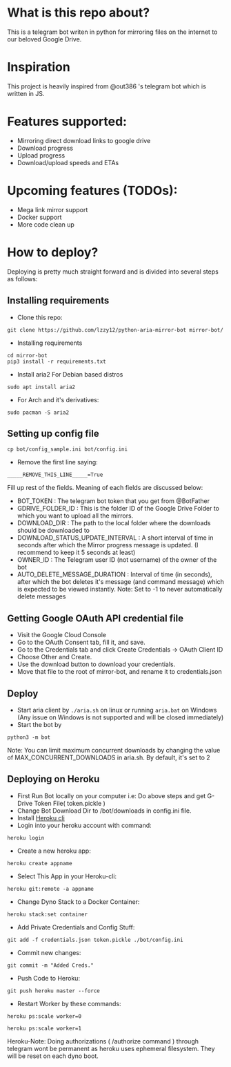 # What is this repo about?
This is a telegram bot writen in python for mirroring files on the internet to our beloved Google Drive.

# Inspiration 
This project is heavily inspired from @out386 's telegram bot which is written in JS.

# Features supported:
- Mirroring direct download links to google drive
- Download progress
- Upload progress
- Download/upload speeds and ETAs

# Upcoming features (TODOs):
- Mega link mirror support
- Docker support
- More code clean up

# How to deploy?
Deploying is pretty much straight forward and is divided into several steps as follows:
## Installing requirements

- Clone this repo:
```
git clone https://github.com/lzzy12/python-aria-mirror-bot mirror-bot/
```

- Installing requirements
```
cd mirror-bot
pip3 install -r requirements.txt 
```

- Install aria2
For Debian based distros
```
sudo apt install aria2
```
- For Arch and it's derivatives:
```
sudo pacman -S aria2
```

## Setting up config file
```
cp bot/config_sample.ini bot/config.ini
```
- Remove the first line saying:
```
_____REMOVE_THIS_LINE_____=True
```
Fill up rest of the fields. Meaning of each fields are discussed below:
- BOT_TOKEN : The telegram bot token that you get from @BotFather
- GDRIVE_FOLDER_ID : This is the folder ID of the Google Drive Folder to which you want to upload all the mirrors.
- DOWNLOAD_DIR : The path to the local folder where the downloads should be downloaded to
- DOWNLOAD_STATUS_UPDATE_INTERVAL : A short interval of time in seconds after which the Mirror progress message is updated. (I recommend to keep it 5 seconds at least)  
- OWNER_ID : The Telegram user ID (not username) of the owner of the bot
- AUTO_DELETE_MESSAGE_DURATION : Interval of time (in seconds), after which the bot deletes it's message (and command message) which is expected to be viewed instantly. Note: Set to -1 to never automatically delete messages 
## Getting Google OAuth API credential file

- Visit the Google Cloud Console
- Go to the OAuth Consent tab, fill it, and save.
- Go to the Credentials tab and click Create Credentials -> OAuth Client ID
- Choose Other and Create.
- Use the download button to download your credentials.
- Move that file to the root of mirror-bot, and rename it to credentials.json

## Deploy
- Start aria client by `./aria.sh` on linux or running `aria.bat` on Windows (Any issue on Windows is not supported and will be closed immediately)
- Start the bot by
```
python3 -m bot
```

Note: You can limit maximum concurrent downloads by changing the value of MAX_CONCURRENT_DOWNLOADS in aria.sh. By default, it's set to 2

## Deploying on Heroku
- First Run Bot locally on your computer i.e: Do above steps and get G-Drive Token File( token.pickle )
- Change Bot Download Dir to /bot/downloads in config.ini file.
- Install [Heroku cli](https://devcenter.heroku.com/articles/heroku-cli)
- Login into your heroku account with command:
```
heroku login
```
- Create a new heroku app:
```
heroku create appname	
```
- Select This App in your Heroku-cli: 
```
heroku git:remote -a appname
```
- Change Dyno Stack to a Docker Container:
```
heroku stack:set container
```
- Add Private Credentials and Config Stuff:
```
git add -f credentials.json token.pickle ./bot/config.ini
```
- Commit new changes:
```
git commit -m "Added Creds."
```
- Push Code to Heroku:
```
git push heroku master --force
```
- Restart Worker by these commands:
```
heroku ps:scale worker=0
```
```
heroku ps:scale worker=1	
``` 	

Heroku-Note: Doing authorizations ( /authorize command ) through telegram wont be permanent as heroku uses ephemeral filesystem. They will be reset on each dyno boot. 
